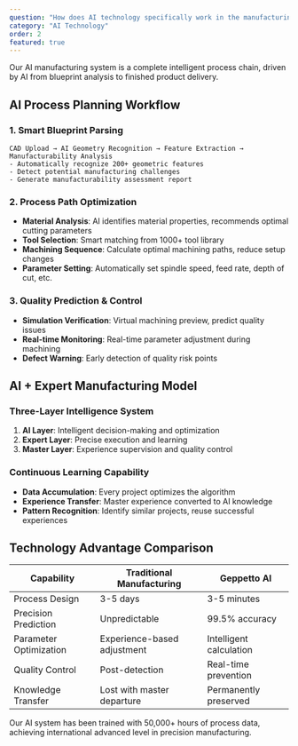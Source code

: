 ```yaml
---
question: "How does AI technology specifically work in the manufacturing process?"
category: "AI Technology"
order: 2
featured: true
---
```


Our AI manufacturing system is a complete intelligent process chain, driven by AI from blueprint analysis to finished product delivery.

## AI Process Planning Workflow

### 1. Smart Blueprint Parsing
```
CAD Upload → AI Geometry Recognition → Feature Extraction → Manufacturability Analysis
- Automatically recognize 200+ geometric features
- Detect potential manufacturing challenges
- Generate manufacturability assessment report
```

### 2. Process Path Optimization
- **Material Analysis**: AI identifies material properties, recommends optimal cutting parameters
- **Tool Selection**: Smart matching from 1000+ tool library
- **Machining Sequence**: Calculate optimal machining paths, reduce setup changes
- **Parameter Setting**: Automatically set spindle speed, feed rate, depth of cut, etc.

### 3. Quality Prediction & Control
- **Simulation Verification**: Virtual machining preview, predict quality issues
- **Real-time Monitoring**: Real-time parameter adjustment during machining
- **Defect Warning**: Early detection of quality risk points

## AI + Expert Manufacturing Model

### Three-Layer Intelligence System
1. **AI Layer**: Intelligent decision-making and optimization
2. **Expert Layer**: Precise execution and learning
3. **Master Layer**: Experience supervision and quality control

### Continuous Learning Capability
- **Data Accumulation**: Every project optimizes the algorithm
- **Experience Transfer**: Master experience converted to AI knowledge
- **Pattern Recognition**: Identify similar projects, reuse successful experiences

## Technology Advantage Comparison

| Capability | Traditional Manufacturing | Geppetto AI |
|-----------|---------------------------|-------------|
| Process Design | 3-5 days | 3-5 minutes |
| Precision Prediction | Unpredictable | 99.5% accuracy |
| Parameter Optimization | Experience-based adjustment | Intelligent calculation |
| Quality Control | Post-detection | Real-time prevention |
| Knowledge Transfer | Lost with master departure | Permanently preserved |

Our AI system has been trained with 50,000+ hours of process data, achieving international advanced level in precision manufacturing.